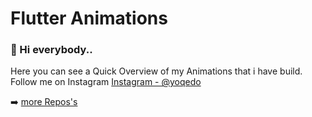 ﻿# Flutter Animations

### 👋 Hi everybody..

Here you can see a Quick Overview of my Animations that i have build.
Follow me on Instagram [Instagram - @yoqedo](https://www.instagram.com/yoqedo/)

➡️ [more Repos's](https://github.com/yoqedo?tab=repositories)
